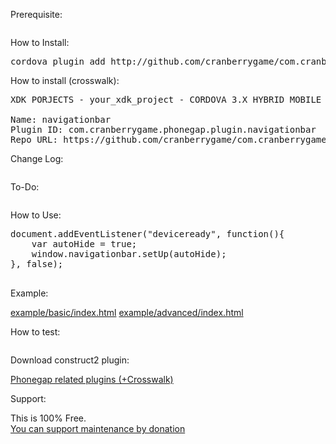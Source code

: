 Prerequisite:

<pre>
</pre>

How to Install:

<pre>
cordova plugin add http://github.com/cranberrygame/com.cranberrygame.phonegap.plugin.navigationbar
</pre>

How to install (crosswalk):

<pre>
XDK PORJECTS - your_xdk_project - CORDOVA 3.X HYBRID MOBILE APP SETTINGS - PLUGINS AND PERMISSIONS - Third Party Plugins - Add a Third Party Plugin - Get Plugin from the Web -

Name: navigationbar
Plugin ID: com.cranberrygame.phonegap.plugin.navigationbar
Repo URL: https://github.com/cranberrygame/com.cranberrygame.phonegap.plugin.navigationbar
</pre>

Change Log:

<pre>
</pre>

To-Do:

<pre>
</pre>	

How to Use:

<pre>
document.addEventListener("deviceready", function(){
	var autoHide = true;
	window.navigationbar.setUp(autoHide);		
}, false);	

</pre>

Example:

<a href="https://github.com/cranberrygame/com.cranberrygame.phonegap.plugin.navigationbar/blob/master/example/basic/index.html">example/basic/index.html</a>
<a href="https://github.com/cranberrygame/com.cranberrygame.phonegap.plugin.navigationbar/blob/master/example/advanced/index.html">example/advanced/index.html</a>

How to test:

<pre>
</pre>

Download construct2 plugin:

<a href="https://www.scirra.com/forum/viewtopic.php?t=109586">Phonegap related plugins (+Crosswalk)</a>

Support:

This is 100% Free.<br>
<a href="https://www.paypal.com/cgi-bin/webscr?cmd=_donations&business=F9MJ2UY9EKXRN&lc=KR&item_name=Phonegap%20navigationbar%20plugin%20donation&currency_code=USD&bn=PP%2dDonationsBF%3abtn_donateCC_LG%2egif%3aNonHosted">You can support maintenance by donation</a>


